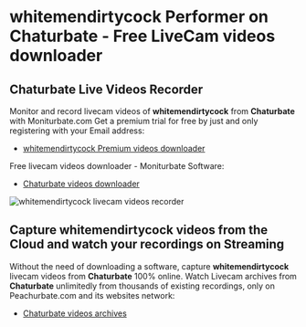 # whitemendirtycock Performer on Chaturbate - Free LiveCam videos downloader

## Chaturbate Live Videos Recorder

Monitor and record livecam videos of **whitemendirtycock** from **Chaturbate** with Moniturbate.com
Get a premium trial for free by just and only registering with your Email address:
* [whitemendirtycock Premium videos downloader](https://moniturbate.com/request-demo-licence-key.html)

Free livecam videos downloader - Moniturbate Software:
* [Chaturbate videos downloader](https://moniturbate.com/moniturbate-download-software.html)

![whitemendirtycock livecam videos recorder](https://peachurnet.com/templates/moniturbate-software.png)


## Capture whitemendirtycock videos from the Cloud and watch your recordings on Streaming

Without the need of downloading a software, capture **whitemendirtycock** livecam videos from **Chaturbate** 100% online.
Watch Livecam archives from **Chaturbate** unlimitedly from thousands of existing recordings, only on Peachurbate.com and its websites network:
* [Chaturbate videos archives](https://peachurnet.com/)
